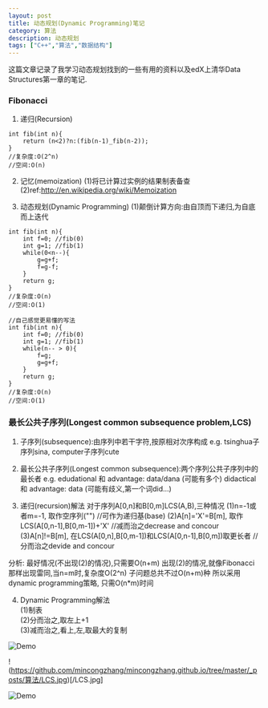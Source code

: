 ```yaml
---
layout: post
title: 动态规划(Dynamic Programming)笔记
category: 算法
description: 动态规划
tags: ["C++","算法","数据结构"]
---
```


这篇文章记录了我学习动态规划找到的一些有用的资料以及edX上清华Data Structures第一章的笔记.

### Fibonacci
1. 递归(Recursion)

```
int fib(int n){
	return (n<2)?n:(fib(n-1)_fib(n-2));
}
//复杂度:O(2^n)
//空间:O(n)
```

2. 记忆(memoization)
(1)将已计算过实例的结果制表备查
(2)ref:http://en.wikipedia.org/wiki/Memoization

3. 动态规划(Dynamic Programming)
(1)颠倒计算方向:由自顶而下递归,为自底而上迭代

```
int fib(int n){
	int f=0; //fib(0)
	int g=1; //fib(1)
	while(0<n--){
		g=g+f;
		f=g-f;
	}
	return g;
}
//复杂度:O(n)
//空间:O(1)
```

```
//自己感觉更易懂的写法
int fib(int n){
	int f=0; //fib(0)
	int g=1; //fib(1)
	while(n-- > 0){
		f=g;
		g=g+f;
	}
	return g;
}
//复杂度:O(n)
//空间:O(1)
```

### 最长公共子序列(Longest common subsequence problem,LCS)
1. 子序列(subsequence):由序列中若干字符,按原相对次序构成
e.g.
tsinghua子序列sina, computer子序列cute

2. 最长公共子序列(Longest common subsequence):两个序列公共子序列中的最长者
e.g.
edudational 和 advantage: data/dana (可能有多个)
didactical 和 advantage: data (可能有歧义,第一个词did...)

3. 递归(recursion)解法
对于序列A[0,n]和B[0,m]LCS(A,B),三种情况
(1)n=-1或者m=-1, 
取作空序列("")											//可作为递归基(base)
(2)A[n]='X'=B[m],
取作LCS(A[0,n-1],B[0,m-1])+'X'							//减而治之decrease and concour
(3)A[n]!=B[m],
在LCS(A[0,n],B[0,m-1])和LCS(A[0,n-1],B[0,m])取更长者	//分而治之devide and concour

分析:
最好情况(不出现(2)的情况),只需要O(n+m)
出现(2)的情况,就像Fibonacci那样出现雷同,当n=m时,复杂度O(2^n)
子问题总共不过O(n+m)种
所以采用dynamic programming策略, 只需O(n*m)时间

4. Dynamic Programming解法  
(1)制表  
(2)分而治之,取左上+1  
(3)减而治之,看上,左,取最大的复制  

![Demo](https://github.com/mincongzhang/mincongzhang.github.io/tree/master/_posts/算法/LCS.jpg)

!(https://github.com/mincongzhang/mincongzhang.github.io/tree/master/_posts/算法/LCS.jpg)[/LCS.jpg]

![Demo](https://github.com/mincongzhang/mincongzhang.github.io/raw/master/tree/_posts/算法/LCS.jpg)
